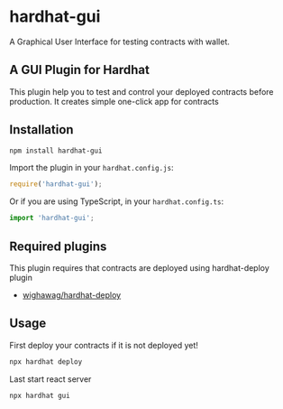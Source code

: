 # hardhat-gui

A Graphical User Interface for testing contracts with wallet.

## A GUI Plugin for Hardhat

This plugin help you to test and control your deployed contracts before production.
It creates simple one-click app for contracts

## Installation

```bash
npm install hardhat-gui
```

Import the plugin in your `hardhat.config.js`:

```js
require('hardhat-gui');
```

Or if you are using TypeScript, in your `hardhat.config.ts`:

```ts
import 'hardhat-gui';
```

## Required plugins

This plugin requires that contracts are deployed using hardhat-deploy plugin

-   [wighawag/hardhat-deploy](https://github.com/wighawag/hardhat-deploy.git)

## Usage

First deploy your contracts if it is not deployed yet!

```bash
npx hardhat deploy
```

Last start react server

```bash
npx hardhat gui
```
